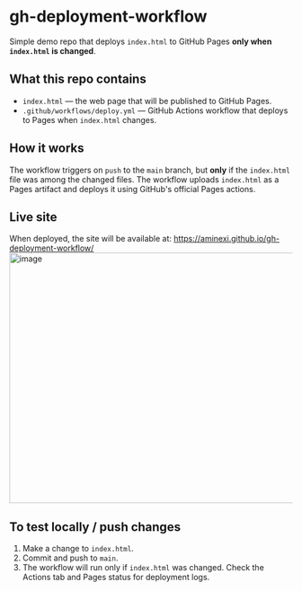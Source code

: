 # gh-deployment-workflow

Simple demo repo that deploys `index.html` to GitHub Pages **only when `index.html` is changed**.

## What this repo contains
- `index.html` — the web page that will be published to GitHub Pages.
- `.github/workflows/deploy.yml` — GitHub Actions workflow that deploys to Pages when `index.html` changes.

## How it works
The workflow triggers on `push` to the `main` branch, but **only** if the `index.html` file was among the changed files. The workflow uploads `index.html` as a Pages artifact and deploys it using GitHub's official Pages actions.

## Live site
When deployed, the site will be available at:
https://aminexi.github.io/gh-deployment-workflow/
<img width="1477" height="446" alt="image" src="https://github.com/user-attachments/assets/cae503a9-705e-4142-9993-304620538276" />


## To test locally / push changes
1. Make a change to `index.html`.
2. Commit and push to `main`.
3. The workflow will run only if `index.html` was changed. Check the Actions tab and Pages status for deployment logs.
